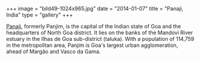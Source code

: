 +++
image = "bild49-1024x965.jpg"
date = "2014-01-07"
title = "Panaji, India"
type = "gallery"
+++

[Panaji](https://en.wikipedia.org/w/index.php?title=Panaji&oldid=949879387), formerly Panjim, is the capital of the Indian state of Goa and the headquarters of North Goa district. It lies on the banks of the Mandovi River estuary in the Ilhas de Goa sub-district (taluka). With a population of 114,759 in the metropolitan area, Panjim is Goa's largest urban agglomeration, ahead of Margão and Vasco da Gama. 
